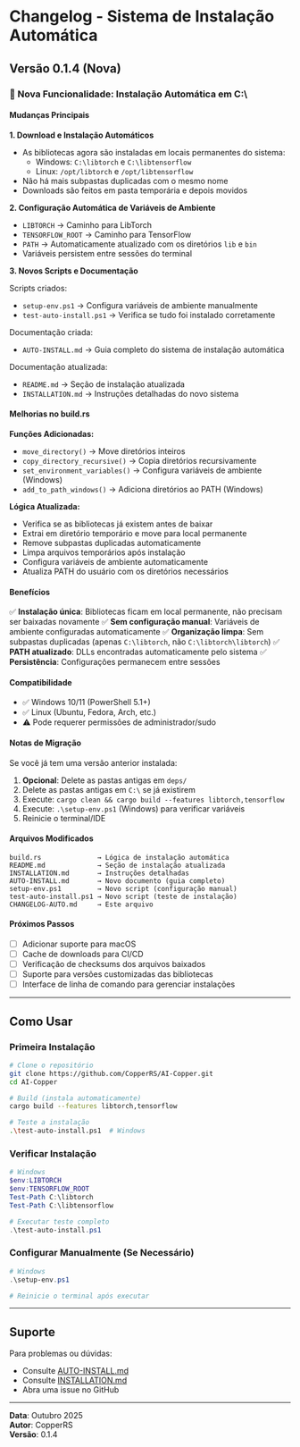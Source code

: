 # Changelog - Sistema de Instalação Automática

## Versão 0.1.4 (Nova)

### 🎉 Nova Funcionalidade: Instalação Automática em C:\

#### Mudanças Principais

**1. Download e Instalação Automáticos**
- As bibliotecas agora são instaladas em locais permanentes do sistema:
  - Windows: `C:\libtorch` e `C:\libtensorflow`
  - Linux: `/opt/libtorch` e `/opt/libtensorflow`
- Não há mais subpastas duplicadas com o mesmo nome
- Downloads são feitos em pasta temporária e depois movidos

**2. Configuração Automática de Variáveis de Ambiente**
- `LIBTORCH` → Caminho para LibTorch
- `TENSORFLOW_ROOT` → Caminho para TensorFlow
- `PATH` → Automaticamente atualizado com os diretórios `lib` e `bin`
- Variáveis persistem entre sessões do terminal

**3. Novos Scripts e Documentação**

Scripts criados:
- `setup-env.ps1` → Configura variáveis de ambiente manualmente
- `test-auto-install.ps1` → Verifica se tudo foi instalado corretamente

Documentação criada:
- `AUTO-INSTALL.md` → Guia completo do sistema de instalação automática

Documentação atualizada:
- `README.md` → Seção de instalação atualizada
- `INSTALLATION.md` → Instruções detalhadas do novo sistema

#### Melhorias no build.rs

**Funções Adicionadas:**
- `move_directory()` → Move diretórios inteiros
- `copy_directory_recursive()` → Copia diretórios recursivamente
- `set_environment_variables()` → Configura variáveis de ambiente (Windows)
- `add_to_path_windows()` → Adiciona diretórios ao PATH (Windows)

**Lógica Atualizada:**
- Verifica se as bibliotecas já existem antes de baixar
- Extrai em diretório temporário e move para local permanente
- Remove subpastas duplicadas automaticamente
- Limpa arquivos temporários após instalação
- Configura variáveis de ambiente automaticamente
- Atualiza PATH do usuário com os diretórios necessários

#### Benefícios

✅ **Instalação única**: Bibliotecas ficam em local permanente, não precisam ser baixadas novamente
✅ **Sem configuração manual**: Variáveis de ambiente configuradas automaticamente
✅ **Organização limpa**: Sem subpastas duplicadas (apenas `C:\libtorch`, não `C:\libtorch\libtorch`)
✅ **PATH atualizado**: DLLs encontradas automaticamente pelo sistema
✅ **Persistência**: Configurações permanecem entre sessões

#### Compatibilidade

- ✅ Windows 10/11 (PowerShell 5.1+)
- ✅ Linux (Ubuntu, Fedora, Arch, etc.)
- ⚠️ Pode requerer permissões de administrador/sudo

#### Notas de Migração

Se você já tem uma versão anterior instalada:

1. **Opcional**: Delete as pastas antigas em `deps/`
2. Delete as pastas antigas em `C:\` se já existirem
3. Execute: `cargo clean && cargo build --features libtorch,tensorflow`
4. Execute: `.\setup-env.ps1` (Windows) para verificar variáveis
5. Reinicie o terminal/IDE

#### Arquivos Modificados

```
build.rs              → Lógica de instalação automática
README.md             → Seção de instalação atualizada
INSTALLATION.md       → Instruções detalhadas
AUTO-INSTALL.md       → Novo documento (guia completo)
setup-env.ps1         → Novo script (configuração manual)
test-auto-install.ps1 → Novo script (teste de instalação)
CHANGELOG-AUTO.md     → Este arquivo
```

#### Próximos Passos

- [ ] Adicionar suporte para macOS
- [ ] Cache de downloads para CI/CD
- [ ] Verificação de checksums dos arquivos baixados
- [ ] Suporte para versões customizadas das bibliotecas
- [ ] Interface de linha de comando para gerenciar instalações

---

## Como Usar

### Primeira Instalação

```bash
# Clone o repositório
git clone https://github.com/CopperRS/AI-Copper.git
cd AI-Copper

# Build (instala automaticamente)
cargo build --features libtorch,tensorflow

# Teste a instalação
.\test-auto-install.ps1  # Windows
```

### Verificar Instalação

```powershell
# Windows
$env:LIBTORCH
$env:TENSORFLOW_ROOT
Test-Path C:\libtorch
Test-Path C:\libtensorflow

# Executar teste completo
.\test-auto-install.ps1
```

### Configurar Manualmente (Se Necessário)

```powershell
# Windows
.\setup-env.ps1

# Reinicie o terminal após executar
```

---

## Suporte

Para problemas ou dúvidas:
- Consulte [AUTO-INSTALL.md](AUTO-INSTALL.md)
- Consulte [INSTALLATION.md](INSTALLATION.md)
- Abra uma issue no GitHub

---

**Data**: Outubro 2025  
**Autor**: CopperRS  
**Versão**: 0.1.4
